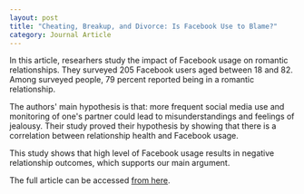 ```yaml
---
layout: post
title: "Cheating, Breakup, and Divorce: Is Facebook Use to Blame?"
category: Journal Article
---
```


In this article, researhers study the impact of Facebook usage on romantic relationships.
They surveyed 205 Facebook users aged between 18 and 82. 
Among surveyed people, 79 percent reported being in a romantic relationship.

<!-- more -->

The authors' main hypothesis is that: more frequent social media use and monitoring of one's partner could lead to misunderstandings and feelings of jealousy.
Their study proved their hypothesis by showing that there is a correlation between relationship health and Facebook usage.

This study shows that high level of Facebook usage results in negative relationship outcomes, which supports our main argument.

The full article can be accessed [from here](http://online.liebertpub.com/doi/abs/10.1089/cyber.2012.0424).

